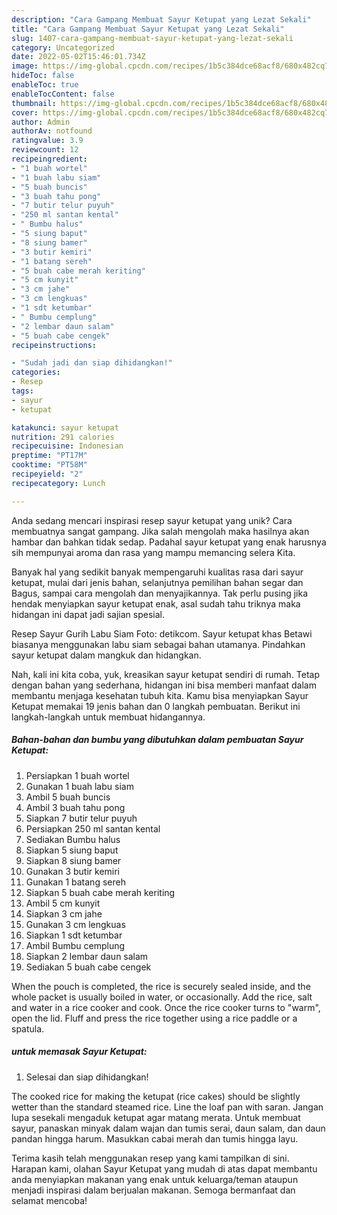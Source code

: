 ```yaml
---
description: "Cara Gampang Membuat Sayur Ketupat yang Lezat Sekali"
title: "Cara Gampang Membuat Sayur Ketupat yang Lezat Sekali"
slug: 1407-cara-gampang-membuat-sayur-ketupat-yang-lezat-sekali
category: Uncategorized
date: 2022-05-02T15:46:01.734Z
image: https://img-global.cpcdn.com/recipes/1b5c384dce68acf8/680x482cq70/sayur-ketupat-foto-resep-utama.jpg
hideToc: false
enableToc: true
enableTocContent: false
thumbnail: https://img-global.cpcdn.com/recipes/1b5c384dce68acf8/680x482cq70/sayur-ketupat-foto-resep-utama.jpg
cover: https://img-global.cpcdn.com/recipes/1b5c384dce68acf8/680x482cq70/sayur-ketupat-foto-resep-utama.jpg
author: Admin
authorAv: notfound
ratingvalue: 3.9
reviewcount: 12
recipeingredient:
- "1 buah wortel"
- "1 buah labu siam"
- "5 buah buncis"
- "3 buah tahu pong"
- "7 butir telur puyuh"
- "250 ml santan kental"
- " Bumbu halus"
- "5 siung baput"
- "8 siung bamer"
- "3 butir kemiri"
- "1 batang sereh"
- "5 buah cabe merah keriting"
- "5 cm kunyit"
- "3 cm jahe"
- "3 cm lengkuas"
- "1 sdt ketumbar"
- " Bumbu cemplung"
- "2 lembar daun salam"
- "5 buah cabe cengek"
recipeinstructions:

- "Sudah jadi dan siap dihidangkan!"
categories:
- Resep
tags:
- sayur
- ketupat

katakunci: sayur ketupat 
nutrition: 291 calories
recipecuisine: Indonesian
preptime: "PT17M"
cooktime: "PT58M"
recipeyield: "2"
recipecategory: Lunch

---
```





Anda sedang mencari inspirasi resep sayur ketupat yang unik? Cara membuatnya sangat gampang. Jika salah mengolah maka hasilnya akan hambar dan bahkan tidak sedap. Padahal sayur ketupat yang enak harusnya sih mempunyai aroma dan rasa yang mampu memancing selera Kita.





Banyak hal yang sedikit banyak mempengaruhi kualitas rasa dari sayur ketupat, mulai dari jenis bahan, selanjutnya pemilihan bahan segar dan Bagus, sampai cara mengolah dan menyajikannya. Tak perlu pusing jika hendak menyiapkan sayur ketupat enak,      asal sudah tahu triknya maka hidangan ini dapat jadi sajian spesial.














Resep Sayur Gurih Labu Siam Foto: detikcom. Sayur ketupat khas Betawi biasanya menggunakan labu siam sebagai bahan utamanya. Pindahkan sayur ketupat dalam mangkuk dan hidangkan.






Nah, kali ini kita coba, yuk, kreasikan sayur ketupat sendiri di rumah. Tetap dengan bahan yang sederhana, hidangan ini bisa memberi manfaat dalam membantu menjaga kesehatan tubuh kita. Kamu bisa menyiapkan Sayur Ketupat memakai 19 jenis bahan dan 0 langkah pembuatan. Berikut ini langkah-langkah untuk membuat hidangannya.

<!--inarticleads1-->

##### Bahan-bahan dan bumbu yang dibutuhkan dalam pembuatan Sayur Ketupat:

1. Persiapkan 1 buah wortel
1. Gunakan 1 buah labu siam
1. Ambil 5 buah buncis
1. Ambil 3 buah tahu pong
1. Siapkan 7 butir telur puyuh
1. Persiapkan 250 ml santan kental
1. Sediakan  Bumbu halus
1. Siapkan 5 siung baput
1. Siapkan 8 siung bamer
1. Gunakan 3 butir kemiri
1. Gunakan 1 batang sereh
1. Siapkan 5 buah cabe merah keriting
1. Ambil 5 cm kunyit
1. Siapkan 3 cm jahe
1. Gunakan 3 cm lengkuas
1. Siapkan 1 sdt ketumbar
1. Ambil  Bumbu cemplung
1. Siapkan 2 lembar daun salam
1. Sediakan 5 buah cabe cengek


When the pouch is completed, the rice is securely sealed inside, and the whole packet is usually boiled in water, or occasionally. Add the rice, salt and water in a rice cooker and cook. Once the rice cooker turns to &#34;warm&#34;, open the lid. Fluff and press the rice together using a rice paddle or a spatula. 

<!--inarticleads2-->

#####  untuk memasak Sayur Ketupat:


1. Selesai dan siap dihidangkan!

The cooked rice for making the ketupat (rice cakes) should be slightly wetter than the standard steamed rice. Line the loaf pan with saran. Jangan lupa sesekali mengaduk ketupat agar matang merata. Untuk membuat sayur, panaskan minyak dalam wajan dan tumis serai, daun salam, dan daun pandan hingga harum. Masukkan cabai merah dan tumis hingga layu. 

Terima kasih telah menggunakan resep yang kami tampilkan di sini. Harapan kami, olahan Sayur Ketupat yang mudah di atas dapat membantu anda menyiapkan makanan yang enak untuk keluarga/teman ataupun menjadi inspirasi dalam berjualan makanan. Semoga bermanfaat dan selamat mencoba!

